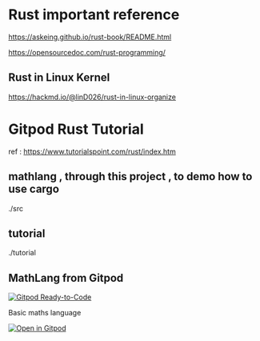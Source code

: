 # Rust important reference 


https://askeing.github.io/rust-book/README.html

https://opensourcedoc.com/rust-programming/

## Rust in Linux Kernel 
https://hackmd.io/@linD026/rust-in-linux-organize

# Gitpod Rust Tutorial 

ref : https://www.tutorialspoint.com/rust/index.htm

## mathlang , through this project , to demo how to use cargo 
./src    

## tutorial 
./tutorial 

## MathLang from Gitpod 
[![Gitpod Ready-to-Code](https://img.shields.io/badge/Gitpod-Ready--to--Code-blue?logo=gitpod)](https://gitpod.io/#https://github.com/JesterOrNot/MathLang) 

Basic maths language

[![Open in Gitpod](https://gitpod.io/button/open-in-gitpod.svg)](https://gitpod.io/#https://github.com/JesterOrNot/MathLang)
